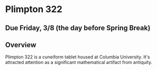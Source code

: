 # Plimpton 322

## Due Friday, 3/8 (the day before Spring Break)

## Overview

Plimpton 322 is a cuneiform tablet housed at Columbia University. It's attracted attention as a significant mathematical artifact from antiquity.

##
